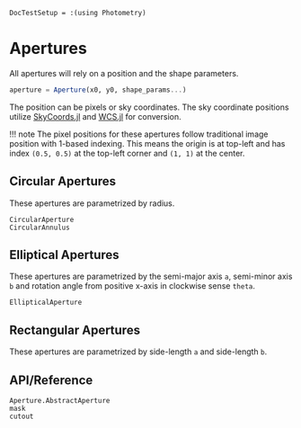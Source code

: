 ```@meta
DocTestSetup = :(using Photometry)
```

# Apertures

All apertures will rely on a position and the shape parameters.
```julia
aperture = Aperture(x0, y0, shape_params...)
```
The position can be pixels or sky coordinates. The sky coordinate positions utilize [SkyCoords.jl](https://juliaastro.github.io/SkyCoords.jl/stable) and [WCS.jl](https://juliaastro.github.io/WCS.jl/stable) for conversion.

!!! note
    The pixel positions for these apertures follow traditional image position with 1-based indexing. This means the origin is at top-left and has index `(0.5, 0.5)` at the top-left corner and `(1, 1)` at the center.

## Circular Apertures

These apertures are parametrized by radius.

```@docs
CircularAperture
CircularAnnulus
```

## Elliptical Apertures

These apertures are parametrized by the semi-major axis `a`, semi-minor axis `b` and rotation angle from positive x-axis in clockwise sense `theta`.


```@docs
EllipticalAperture
```


## Rectangular Apertures

These apertures are parametrized by side-length `a` and side-length `b`.


## API/Reference

```@docs
Aperture.AbstractAperture
mask
cutout
```

